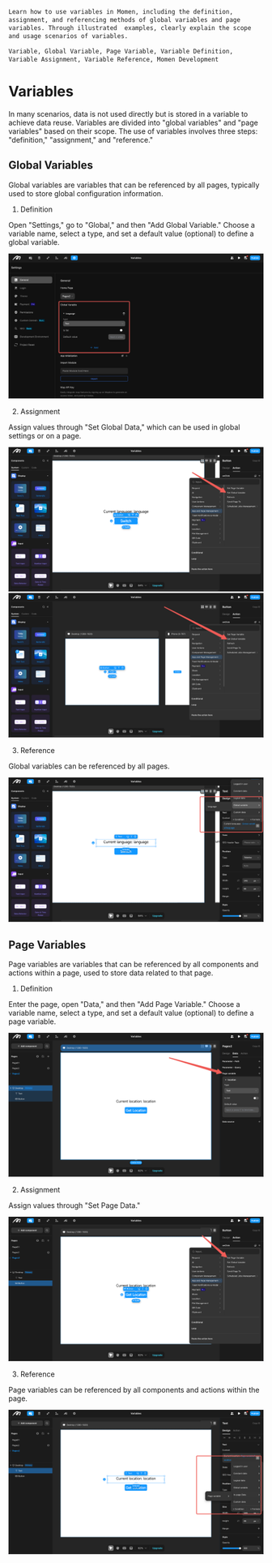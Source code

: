 ```description
Learn how to use variables in Momen, including the definition, assignment, and referencing methods of global variables and page variables. Through illustrated  examples, clearly explain the scope and usage scenarios of variables.
```
```keywords
Variable, Global Variable, Page Variable, Variable Definition, Variable Assignment, Variable Reference, Momen Development
```

# Variables
In many scenarios, data is not used directly but is stored in a variable to achieve data reuse. Variables are divided into "global variables" and "page variables" based on their scope. The use of variables involves three steps: "definition," "assignment," and "reference."

## Global Variables

Global variables are variables that can be referenced by all pages, typically used to store global configuration information.

1. Definition

Open "Settings," go to "Global," and then "Add Global Variable." Choose a variable name, select a type, and set a default value (optional) to define a global variable.

<img src="../.gitbook/assets/data/data_variable_global_define.png">

2. Assignment

Assign values through "Set Global Data," which can be used in global settings or on a page.

<img src="../.gitbook/assets/data/data_variable_global_assign0.png">
<img src="../.gitbook/assets/data/data_variable_global_assign2.png">

3. Reference

Global variables can be referenced by all pages.

<img src="../.gitbook/assets/data/data_variable_global_reffer.png">

## Page Variables

Page variables are variables that can be referenced by all components and actions within a page, used to store data related to that page.

1. Definition

Enter the page, open "Data," and then "Add Page Variable." Choose a variable name, select a type, and set a default value (optional) to define a page variable.

<img src="../.gitbook/assets/data/data_variable_page_define.png">

2. Assignment

Assign values through "Set Page Data."

<img src="../.gitbook/assets/data/data_variable_page_assign.png">

3. Reference

Page variables can be referenced by all components and actions within the page.

<img src="../.gitbook/assets/data/data_variable_page_reffer.png">
